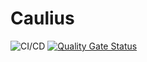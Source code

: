 # Caulius

![CI/CD](https://github.com/victor-borges/caulius/workflows/CI/CD/badge.svg)
[![Quality Gate Status](https://sonarcloud.io/api/project_badges/measure?project=victor-borges_caulius&metric=alert_status)](https://sonarcloud.io/dashboard?id=victor-borges_caulius)
